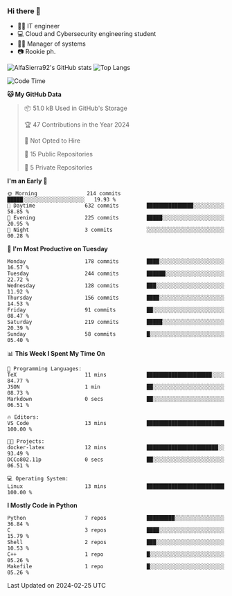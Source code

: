 ### Hi there 👋
- 👨‍💻 IT engineer
- 💻 Cloud and Cybersecurity engineering student
- 👨‍💼 Manager of systems
- 📷 Rookie ph.


![AlfaSierra92's GitHub stats](https://github-readme-stats.vercel.app/api?username=AlfaSierra92&theme=nord)
![Top Langs](https://github-readme-stats.vercel.app/api/top-langs/?username=AlfaSierra92&theme=nord&layout=compact)

<!--START_SECTION:waka-->
![Code Time](http://img.shields.io/badge/Code%20Time-58%20hrs%2033%20mins-blue)

**🐱 My GitHub Data** 

> 📦 51.0 kB Used in GitHub's Storage 
 > 
> 🏆 47 Contributions in the Year 2024
 > 
> 🚫 Not Opted to Hire
 > 
> 📜 15 Public Repositories 
 > 
> 🔑 5 Private Repositories 
 > 
**I'm an Early 🐤** 

```text
🌞 Morning                214 commits         █████░░░░░░░░░░░░░░░░░░░░   19.93 % 
🌆 Daytime                632 commits         ███████████████░░░░░░░░░░   58.85 % 
🌃 Evening                225 commits         █████░░░░░░░░░░░░░░░░░░░░   20.95 % 
🌙 Night                  3 commits           ░░░░░░░░░░░░░░░░░░░░░░░░░   00.28 % 
```
📅 **I'm Most Productive on Tuesday** 

```text
Monday                   178 commits         ████░░░░░░░░░░░░░░░░░░░░░   16.57 % 
Tuesday                  244 commits         ██████░░░░░░░░░░░░░░░░░░░   22.72 % 
Wednesday                128 commits         ███░░░░░░░░░░░░░░░░░░░░░░   11.92 % 
Thursday                 156 commits         ████░░░░░░░░░░░░░░░░░░░░░   14.53 % 
Friday                   91 commits          ██░░░░░░░░░░░░░░░░░░░░░░░   08.47 % 
Saturday                 219 commits         █████░░░░░░░░░░░░░░░░░░░░   20.39 % 
Sunday                   58 commits          █░░░░░░░░░░░░░░░░░░░░░░░░   05.40 % 
```


📊 **This Week I Spent My Time On** 

```text
💬 Programming Languages: 
TeX                      11 mins             █████████████████████░░░░   84.77 % 
JSON                     1 min               ██░░░░░░░░░░░░░░░░░░░░░░░   08.73 % 
Markdown                 0 secs              ██░░░░░░░░░░░░░░░░░░░░░░░   06.51 % 

🔥 Editors: 
VS Code                  13 mins             █████████████████████████   100.00 % 

🐱‍💻 Projects: 
docker-latex             12 mins             ███████████████████████░░   93.49 % 
DCCo802.11p              0 secs              ██░░░░░░░░░░░░░░░░░░░░░░░   06.51 % 

💻 Operating System: 
Linux                    13 mins             █████████████████████████   100.00 % 
```

**I Mostly Code in Python** 

```text
Python                   7 repos             █████████░░░░░░░░░░░░░░░░   36.84 % 
C                        3 repos             ████░░░░░░░░░░░░░░░░░░░░░   15.79 % 
Shell                    2 repos             ███░░░░░░░░░░░░░░░░░░░░░░   10.53 % 
C++                      1 repo              █░░░░░░░░░░░░░░░░░░░░░░░░   05.26 % 
Makefile                 1 repo              █░░░░░░░░░░░░░░░░░░░░░░░░   05.26 % 
```




 Last Updated on 2024-02-25 UTC
<!--END_SECTION:waka-->

<!--
**AlfaSierra92/AlfaSierra92** is a ✨ _special_ ✨ repository because its `README.md` (this file) appears on your GitHub profile.

Here are some ideas to get you started:

- 🔭 I’m currently working on ...
- 🌱 I’m currently learning ...
- 👯 I’m looking to collaborate on ...
- 🤔 I’m looking for help with ...
- 💬 Ask me about ...
- 📫 How to reach me: ...
- 😄 Pronouns: ...
- ⚡ Fun fact: ...
-->
